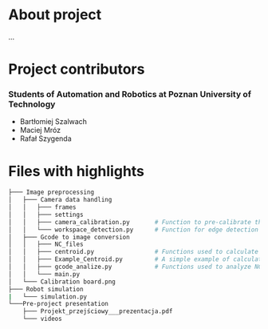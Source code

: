 # About project
...


# Project contributors
### Students of Automation and Robotics at Poznan University of Technology
* Bartłomiej Szalwach
* Maciej Mróz
* Rafał Szygenda

  

# Files with highlights
```bash
├─── Image preprocessing
│   ├─── Camera data handling
│   │   ├─── frames
│   │   ├─── settings 
│   │   ├─── camera_calibration.py       # Function to pre-calibrate the camera
│   │   └─── workspace_detection.py      # Function for edge detection and perspective transformation 
│   ├─── Gcode to image conversion
│   │   ├─── NC_files
│   │   ├─── centroid.py                 # Functions used to calculate and move the centroid
│   │   ├─── Example_Centroid.py         # A simple example of calculating cetroids
│   │   ├─── gcode_analize.py            # Functions used to analyze NC files
│   │   └─── main.py
│   └─── Calibration board.png
├─── Robot simulation
|   └─── simulation.py
└───Pre-project presentation
    ├─── Projekt_przejściowy___prezentacja.pdf
    └─── videos
```






